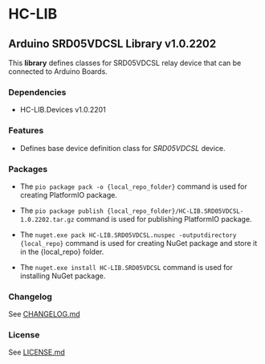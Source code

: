# HC-LIB
## Arduino SRD05VDCSL Library v1.0.2202
This __library__ defines classes for SRD05VDCSL relay device that can be connected to Arduino Boards.

### Dependencies
- HC-LIB.Devices v1.0.2201

### Features
- Defines base device definition class for _SRD05VDCSL_ device.

### Packages
* The `pio package pack -o {local_repo_folder}` command is used for creating PlatformIO package.
* The `pio package publish {local_repo_folder}/HC-LIB.SRD05VDCSL-1.0.2202.tar.gz` command is used for publishing PlatformIO package.

* The `nuget.exe pack HC-LIB.SRD05VDCSL.nuspec -outputdirectory {local_repo}` command is used for creating NuGet package and store it in the {local_repo} folder.
* The `nuget.exe install HC-LIB.SRD05VDCSL` command is used for installing NuGet package.

### Changelog
See [CHANGELOG.md](CHANGELOG.md)

### License
See [LICENSE.md](LICENSE.md)